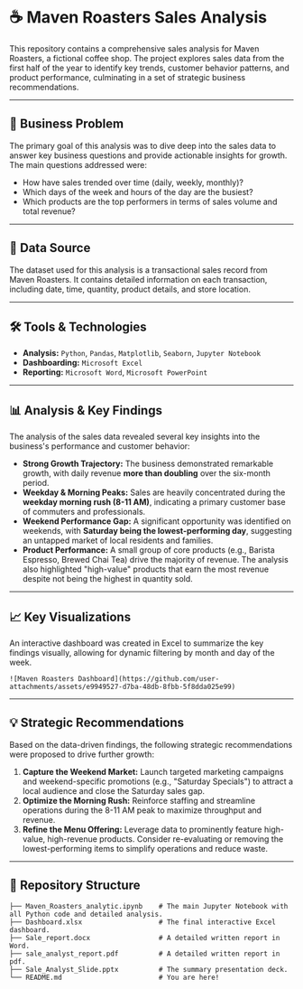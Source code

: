 # ☕ Maven Roasters Sales Analysis

This repository contains a comprehensive sales analysis for Maven Roasters, a fictional coffee shop. The project explores sales data from the first half of the year to identify key trends, customer behavior patterns, and product performance, culminating in a set of strategic business recommendations.

---

## 🎯 Business Problem

The primary goal of this analysis was to dive deep into the sales data to answer key business questions and provide actionable insights for growth. The main questions addressed were:

* How have sales trended over time (daily, weekly, monthly)?
* Which days of the week and hours of the day are the busiest?
* Which products are the top performers in terms of sales volume and total revenue?

---

## 💾 Data Source

The dataset used for this analysis is a transactional sales record from Maven Roasters. It contains detailed information on each transaction, including date, time, quantity, product details, and store location.

---

## 🛠️ Tools & Technologies

* **Analysis:** `Python`, `Pandas`, `Matplotlib`, `Seaborn`, `Jupyter Notebook`
* **Dashboarding:** `Microsoft Excel`
* **Reporting:** `Microsoft Word`, `Microsoft PowerPoint`

---

## 📊 Analysis & Key Findings

The analysis of the sales data revealed several key insights into the business's performance and customer behavior:

* **Strong Growth Trajectory:** The business demonstrated remarkable growth, with daily revenue **more than doubling** over the six-month period.
* **Weekday & Morning Peaks:** Sales are heavily concentrated during the **weekday morning rush (8-11 AM)**, indicating a primary customer base of commuters and professionals.
* **Weekend Performance Gap:** A significant opportunity was identified on weekends, with **Saturday being the lowest-performing day**, suggesting an untapped market of local residents and families.
* **Product Performance:** A small group of core products (e.g., Barista Espresso, Brewed Chai Tea) drive the majority of revenue. The analysis also highlighted "high-value" products that earn the most revenue despite not being the highest in quantity sold.

---

## 📈 Key Visualizations

An interactive dashboard was created in Excel to summarize the key findings visually, allowing for dynamic filtering by month and day of the week.

`![Maven Roasters Dashboard](https://github.com/user-attachments/assets/e9949527-d7ba-48db-8fbb-5f8dda025e99)`

---

## 💡 Strategic Recommendations

Based on the data-driven findings, the following strategic recommendations were proposed to drive further growth:

1.  **Capture the Weekend Market:** Launch targeted marketing campaigns and weekend-specific promotions (e.g., "Saturday Specials") to attract a local audience and close the Saturday sales gap.
2.  **Optimize the Morning Rush:** Reinforce staffing and streamline operations during the 8-11 AM peak to maximize throughput and revenue.
3.  **Refine the Menu Offering:** Leverage data to prominently feature high-value, high-revenue products. Consider re-evaluating or removing the lowest-performing items to simplify operations and reduce waste.

---

## 📂 Repository Structure

```
├── Maven_Roasters_analytic.ipynb    # The main Jupyter Notebook with all Python code and detailed analysis.
├── Dashboard.xlsx                   # The final interactive Excel dashboard.
├── Sale_report.docx                 # A detailed written report in Word.
├── sale_analyst_report.pdf          # A detailed written report in pdf.
├── Sale_Analyst_Slide.pptx          # The summary presentation deck.
└── README.md                        # You are here!
```
